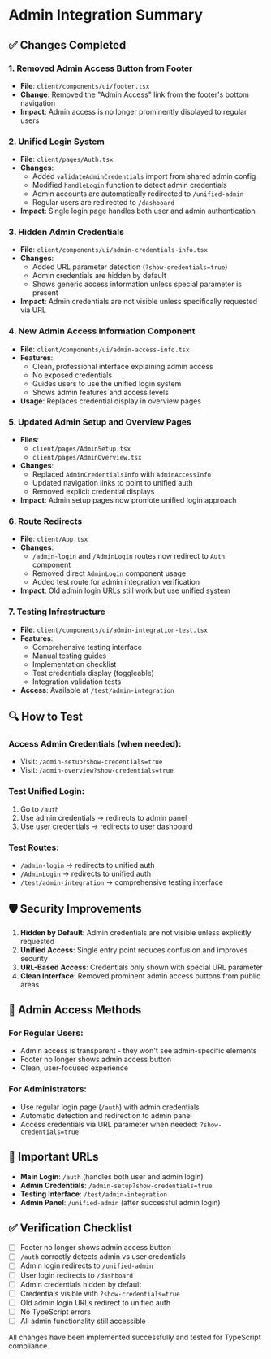 # Admin Integration Summary

## ✅ Changes Completed

### 1. **Removed Admin Access Button from Footer**
- **File**: `client/components/ui/footer.tsx`
- **Change**: Removed the "Admin Access" link from the footer's bottom navigation
- **Impact**: Admin access is no longer prominently displayed to regular users

### 2. **Unified Login System**
- **File**: `client/pages/Auth.tsx`
- **Changes**:
  - Added `validateAdminCredentials` import from shared admin config
  - Modified `handleLogin` function to detect admin credentials
  - Admin accounts are automatically redirected to `/unified-admin`
  - Regular users are redirected to `/dashboard`
- **Impact**: Single login page handles both user and admin authentication

### 3. **Hidden Admin Credentials**
- **File**: `client/components/ui/admin-credentials-info.tsx`
- **Changes**:
  - Added URL parameter detection (`?show-credentials=true`)
  - Admin credentials are hidden by default
  - Shows generic access information unless special parameter is present
- **Impact**: Admin credentials are not visible unless specifically requested via URL

### 4. **New Admin Access Information Component**
- **File**: `client/components/ui/admin-access-info.tsx`
- **Features**:
  - Clean, professional interface explaining admin access
  - No exposed credentials
  - Guides users to use the unified login system
  - Shows admin features and access levels
- **Usage**: Replaces credential display in overview pages

### 5. **Updated Admin Setup and Overview Pages**
- **Files**: 
  - `client/pages/AdminSetup.tsx`
  - `client/pages/AdminOverview.tsx`
- **Changes**:
  - Replaced `AdminCredentialsInfo` with `AdminAccessInfo`
  - Updated navigation links to point to unified auth
  - Removed explicit credential displays
- **Impact**: Admin setup pages now promote unified login approach

### 6. **Route Redirects**
- **File**: `client/App.tsx`
- **Changes**:
  - `/admin-login` and `/AdminLogin` routes now redirect to `Auth` component
  - Removed direct `AdminLogin` component usage
  - Added test route for admin integration verification
- **Impact**: Old admin login URLs still work but use unified system

### 7. **Testing Infrastructure**
- **File**: `client/components/ui/admin-integration-test.tsx`
- **Features**:
  - Comprehensive testing interface
  - Manual testing guides
  - Implementation checklist
  - Test credentials display (toggleable)
  - Integration validation tests
- **Access**: Available at `/test/admin-integration`

## 🔍 How to Test

### Access Admin Credentials (when needed):
- Visit: `/admin-setup?show-credentials=true`
- Visit: `/admin-overview?show-credentials=true`

### Test Unified Login:
1. Go to `/auth`
2. Use admin credentials → redirects to admin panel
3. Use user credentials → redirects to user dashboard

### Test Routes:
- `/admin-login` → redirects to unified auth
- `/AdminLogin` → redirects to unified auth
- `/test/admin-integration` → comprehensive testing interface

## 🛡️ Security Improvements

1. **Hidden by Default**: Admin credentials are not visible unless explicitly requested
2. **Unified Access**: Single entry point reduces confusion and improves security
3. **URL-Based Access**: Credentials only shown with special URL parameter
4. **Clean Interface**: Removed prominent admin access buttons from public areas

## 📍 Admin Access Methods

### For Regular Users:
- Admin access is transparent - they won't see admin-specific elements
- Footer no longer shows admin access button
- Clean, user-focused experience

### For Administrators:
- Use regular login page (`/auth`) with admin credentials
- Automatic detection and redirection to admin panel
- Access credentials via URL parameter when needed: `?show-credentials=true`

## 🔗 Important URLs

- **Main Login**: `/auth` (handles both user and admin login)
- **Admin Credentials**: `/admin-setup?show-credentials=true`
- **Testing Interface**: `/test/admin-integration`
- **Admin Panel**: `/unified-admin` (after successful admin login)

## ✅ Verification Checklist

- [ ] Footer no longer shows admin access button
- [ ] `/auth` correctly detects admin vs user credentials
- [ ] Admin login redirects to `/unified-admin`
- [ ] User login redirects to `/dashboard`
- [ ] Admin credentials hidden by default
- [ ] Credentials visible with `?show-credentials=true`
- [ ] Old admin login URLs redirect to unified auth
- [ ] No TypeScript errors
- [ ] All admin functionality still accessible

All changes have been implemented successfully and tested for TypeScript compliance.
